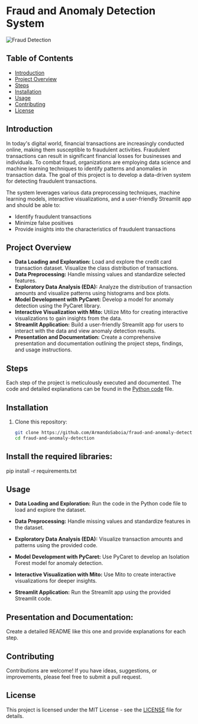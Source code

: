 # Fraud and Anomaly Detection System

![Fraud Detection](https://assets.website-files.com/5c6283f39ea6205dee7cf941/5e77612699e08415b62b9868_online_payment_fraud-p-2600.jpeg)

## Table of Contents
- [Introduction](#introduction)
- [Project Overview](#project-overview)
- [Steps](#steps)
- [Installation](#installation)
- [Usage](#usage)
- [Contributing](#contributing)
- [License](#license)

## Introduction
In today's digital world, financial transactions are increasingly conducted online, making them susceptible to fraudulent activities. 
Fraudulent transactions can result in significant financial losses for businesses and individuals. 
To combat fraud, organizations are employing data science and machine learning techniques to identify patterns and anomalies in transaction data.
The goal of this project is to develop a data-driven system for detecting fraudulent transactions. 

The system leverages various data preprocessing techniques, machine learning models, interactive visualizations, and a user-friendly Streamlit app and should be able to:
- Identify fraudulent transactions 
- Minimize false positives
- Provide insights into the characteristics of fraudulent transactions

## Project Overview
- **Data Loading and Exploration:** Load and explore the credit card transaction dataset. Visualize the class distribution of transactions.
- **Data Preprocessing:** Handle missing values and standardize selected features.
- **Exploratory Data Analysis (EDA):** Analyze the distribution of transaction amounts and visualize patterns using histograms and box plots.
- **Model Development with PyCaret:** Develop a model for anomaly detection using the PyCaret library.
- **Interactive Visualization with Mito:** Utilize Mito for creating interactive visualizations to gain insights from the data.
- **Streamlit Application:** Build a user-friendly Streamlit app for users to interact with the data and view anomaly detection results.
- **Presentation and Documentation:** Create a comprehensive presentation and documentation outlining the project steps, findings, and usage instructions.

## Steps
Each step of the project is meticulously executed and documented. The code and detailed explanations can be found in the [Python code](https://github.com/yourusername/fraud-anomaly-detection/blob/main/fraud_detection.py) file.

## Installation
1. Clone this repository:
   ```bash
   git clone https://github.com/ArmandoSaboia/fraud-and-anomaly-detection.git
   cd fraud-and-anomaly-detection

## Install the required libraries:
pip install -r requirements.txt

## Usage
- **Data Loading and Exploration:** Run the code in the Python code file to load and explore the dataset.

- **Data Preprocessing:** Handle missing values and standardize features in the dataset.

- **Exploratory Data Analysis (EDA):** Visualize transaction amounts and patterns using the provided code.

- **Model Development with PyCaret:** Use PyCaret to develop an Isolation Forest model for anomaly detection.

- **Interactive Visualization with Mito:** Use Mito to create interactive visualizations for deeper insights.

- **Streamlit Application:** Run the Streamlit app using the provided Streamlit code.

## Presentation and Documentation:
Create a detailed README like this one and provide explanations for each step.

## Contributing
Contributions are welcome! If you have ideas, suggestions, or improvements, please feel free to submit a pull request.

## License
This project is licensed under the MIT License - see the [LICENSE](https://github.com/ArmandoSaboia/fraud-and-anomaly-detection/blob/main/LICENSE) file for details.




